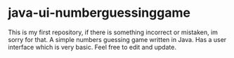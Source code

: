 # java-ui-numberguessinggame
This is my first repository, if there is something incorrect or mistaken, im sorry for that.
A simple numbers guessing game written in Java. Has a user interface which is very basic. Feel free to edit and update.
